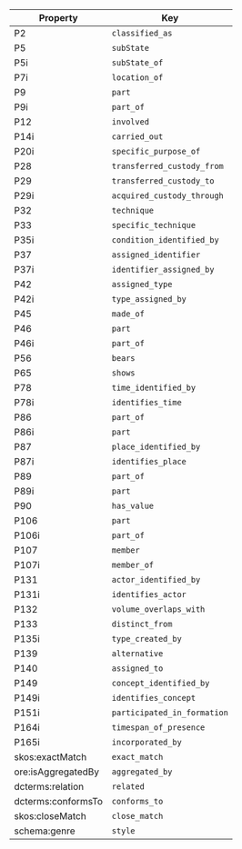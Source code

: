 Property | Key
-------- | ---
P2 | `classified_as`
P5 | `subState`
P5i | `subState_of`
P7i | `location_of`
P9 | `part`
P9i | `part_of`
P12 | `involved`
P14i | `carried_out`
P20i | `specific_purpose_of`
P28 | `transferred_custody_from`
P29 | `transferred_custody_to`
P29i | `acquired_custody_through`
P32 | `technique`
P33 | `specific_technique`
P35i | `condition_identified_by`
P37 | `assigned_identifier`
P37i | `identifier_assigned_by`
P42 | `assigned_type`
P42i | `type_assigned_by`
P45 | `made_of`
P46 | `part`
P46i | `part_of`
P56 | `bears`
P65 | `shows`
P78 | `time_identified_by`
P78i | `identifies_time`
P86 | `part_of`
P86i | `part`
P87 | `place_identified_by`
P87i | `identifies_place`
P89 | `part_of`
P89i | `part`
P90 | `has_value`
P106 | `part`
P106i | `part_of`
P107 | `member`
P107i | `member_of`
P131 | `actor_identified_by`
P131i | `identifies_actor`
P132 | `volume_overlaps_with`
P133 | `distinct_from`
P135i | `type_created_by`
P139 | `alternative`
P140 | `assigned_to`
P149 | `concept_identified_by`
P149i | `identifies_concept`
P151i | `participated_in_formation`
P164i | `timespan_of_presence`
P165i | `incorporated_by`
skos:exactMatch | `exact_match`
ore:isAggregatedBy | `aggregated_by`
dcterms:relation | `related`
dcterms:conformsTo | `conforms_to`
skos:closeMatch | `close_match`
schema:genre | `style`